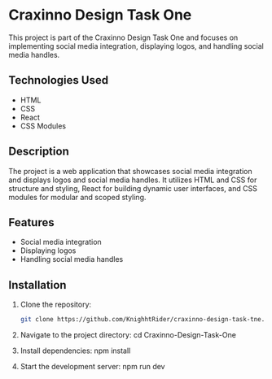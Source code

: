 # Craxinno Design Task One

This project is part of the Craxinno Design Task One and focuses on implementing social media integration, displaying logos, and handling social media handles.

## Technologies Used

- HTML
- CSS
- React
- CSS Modules

## Description

The project is a web application that showcases social media integration and displays logos and social media handles. It utilizes HTML and CSS for structure and styling, React for building dynamic user interfaces, and CSS modules for modular and scoped styling.

## Features

- Social media integration
- Displaying logos
- Handling social media handles

## Installation

1. Clone the repository:

   ```bash
   git clone https://github.com/KnighhtRider/craxinno-design-task-tne.git
   ```

2. Navigate to the project directory:
   cd Craxinno-Design-Task-One
3. Install dependencies:
   npm install
4. Start the development server:
   npm run dev
